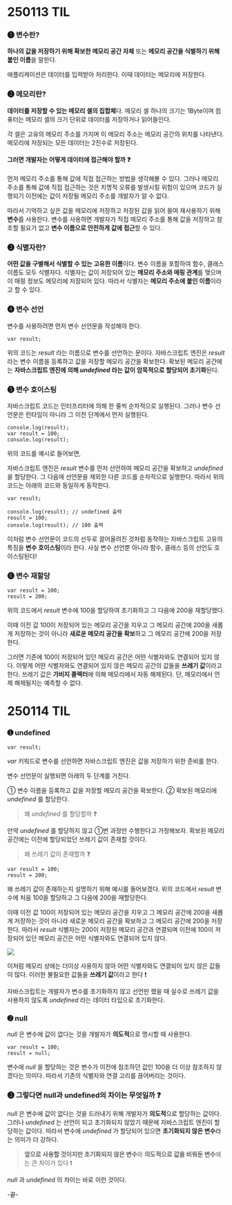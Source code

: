 # 250113 TIL

### ➊ 변수란?
**하나의 값을 저장하기 위해 확보한 메모리 공간 자체** 또는
**메모리 공간을 식별하기 위해 붙인 이름**을 말한다.

애플리케이션은 데이터를 입력받아 처리한다.
이때 데이터는 메모리에 저장한다.

### ➋ 메모리란?
**데이터를 저장할 수 있는 메모리 셀의 집합체**다.
메모리 셀 하나의 크기는 1Byte이며 컴퓨터는 메모리 셀의 크기 단위로 데이터를 저장하거나 읽어들인다.

각 셀은 고유의 메모리 주소를 가지며 이 메모리 주소는 메모리 공간의 위치를 나타낸다.
메모리에 저장되는 모든 데이터는 2진수로 저장된다.

#### 그러면 개발자는 어떻게 데이터에 접근해야 할까 ❓
먼저 메모리 주소를 통해 값에 직접 접근하는 방법을 생각해볼 수 있다.
그러나 메모리 주소를 통해 값에 직접 접근하는 것은 치명적 오류를 발생시킬 위험이 있으며 코드가 실행되기 이전에는 값이 저장될 메모리 주소를 개발자가 알 수 없다.

따라서 기억하고 싶은 값을 메모리에 저장하고 저장된 값을 읽어 들여 재사용하기 위해 **변수**를 사용한다.
변수를 사용하면 개발자가 직접 메모리 주소를 통해 값을 저장하고 참조할 필요가 없고 **변수 이름으로 안전하게 값에 접근**할 수 있다.

### ➌ 식별자란?
**어떤 값을 구별해서 식별할 수 있는 고유한 이름**이다.
변수 이름을 포함하여 함수, 클래스 이름도 모두 식별자다.
식별자는 값이 저장되어 있는 **메모리 주소와 매핑 관계**를 맺으며 이 매핑 정보도 메모리에 저장되어 있다.
따라서 식별자는 **메모리 주소에 붙인 이름**이라고 할 수 있다.

### ➍ 변수 선언

변수를 사용하려면 먼저 변수 선언문을 작성해야 한다.

```
var result;
```

위의 코드는 _result_ 라는 이름으로 변수를 선언하는 문이다.
자바스크립트 엔진은 _result_ 라는 변수 이름을 등록하고 값을 저장할 메모리 공간을 확보한다.
확보된 메모리 공간에는 **자바스크립트 엔진에 의해 _undefined_ 라는 값이 암묵적으로 할당되어 초기화**된다.

### ➎ 변수 호이스팅
자바스크립트 코드는 인터프리터에 의해 한 줄씩 순차적으로 실행된다.
그러나 변수 선언문은 런타임이 아니라 그 이전 단계에서 먼저 실행된다.

```
console.log(result);
var result = 100;
console.log(result);
```

위의 코드를 예시로 들어보면,

자바스크립트 엔진은 _result_ 변수를 먼저 선언하여 메모리 공간을 확보하고 _undefined_ 을 할당한다.
그 다음에 선언문을 제외한 다른 코드를 순차적으로 실행한다.
따라서 위의 코드는 아래의 코드와 동일하게 동작한다.
```
var result;

console.log(result); // undefined 출력
result = 100;
console.log(result); // 100 출력
```

이처럼 변수 선언문이 코드의 선두로 끌어올려진 것처럼 동작하는 자바스크립트 고유의 특징을 **변수 호이스팅**이라 한다.
사실 변수 선언뿐 아니라 함수, 클래스 등의 선언도 호이스팅된다!

### ➏ 변수 재할당
```
var result = 100;
result = 200;
```
위의 코드에서 _result_ 변수에 100을 할당하여 초기화하고
그 다음에 200을 재할당했다.

이때 이전 값 100이 저장되어 있는 메모리 공간을 지우고 그 메모리 공간에 200을 새롭게 저장하는 것이 아니라 **새로운 메모리 공간을 확보**하고 그 메모리 공간에 200을 저장한다.

그러면 기존에 100이 저장되어 있던 메모리 공간은 어떤 식별자와도 연결되어 있지 않다.
이렇게 어떤 식별자와도 연결되어 있지 않은 메모리 공간의 값들을 **쓰레기 값**이라고 한다.
쓰레기 값은 **가비지 콜렉터**에 의해 메모리에서 자동 해제된다.
단, 메모리에서 언제 해제될지는 예측할 수 없다.

# 250114 TIL

### ➊ undefined
```
var result;
```
_var_ 키워드로 변수를 선언하면 자바스크립트 엔진은 값을 저장하기 위한 준비를 한다.

변수 선언문이 실행되면 아래의 두 단계를 거친다.

① 변수 이름을 등록하고 값을 저장할 메모리 공간을 확보한다.
② 확보된 메모리에 _undefined_ 를 할당한다.

> 왜 _undefined_ 를 할당할까 ❓

만약 _undefined_ 를 할당하지 않고 ①번 과정만 수행한다고 가정해보자.
확보된 메모리 공간에는 이전에 할당되었던 쓰레기 값이 존재할 것이다.

> 왜 쓰레기 값이 존재할까 ❓

```
var result = 100;
result = 200;
```
왜 쓰레기 값이 존재하는지 설명하기 위해 예시를 들어보겠다.
위의 코드에서 _result_ 변수에 처음 100을 할당하고
그 다음에 200을 재할당한다.

이때 이전 값 100이 저장되어 있는 메모리 공간을 지우고 그 메모리 공간에 200을 새롭게 저장하는 것이 아니라 새로운 메모리 공간을 확보하고 그 메모리 공간에 200을 저장한다.
따라서 _result_ 식별자는 200이 저장된 메모리 공간과 연결되며
이전에 100이 저장되어 있던 메모리 공간은 어떤 식별자와도 연결되어 있지 않다.

![](https://velog.velcdn.com/images/okxooxoo/post/8b4496bd-d167-46b3-b7d8-2277fe171435/image.jpeg)


이처럼 메모리 상에는 더이상 사용하지 않아 어떤 식별자와도 연결되어 있지 않은 값들이 많다.
이러한 불필요한 값들을 **쓰레기 값**이라고 한다 ❗️

자바스크립트는 개발자가 변수를 초기화하지 않고 선언만 했을 때 실수로 쓰레기 값을 사용하지 않도록 _undefined_ 라는 데이터 타입으로 초기화한다.

### ➋ null
_null_ 은 변수에 값이 없다는 것을 개발자가 **의도적**으로 명시할 때 사용한다.
```
var result = 100;
result = null;
```
변수에 _null_ 을 할당하는 것은 변수가 이전에 참조하던 값인 100을 더 이상 참조하지 않겠다는 의미다.
따라서 기존의 식별자와 연결 고리를 끊어버리는 것이다.

### ➌ 그렇다면 null과 undefined의 차이는 무엇일까 ❓

_null_ 은 변수에 값이 없다는 것을 드러내기 위해 개발자가 **의도적**으로 할당하는 값이다.
그러나 _undefined_ 는 선언이 되고 초기화되지 않았기 때문에 자바스크립트 엔진이 할당하는 값이다.
따라서 변수에 _undefined_ 가 할당되어 있으면 **초기화되지 않은 변수**라는 의미가 더 강하다.

> **앞으로 사용할 것이지만 초기화되지 않은 변수**와
**의도적으로 값을 비워둔 변수**에는 큰 차이가 있다 ❗️

_null_ 과 _undefined_ 의 차이는 바로 이런 것이다.

-끝-